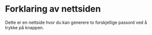 # Forklaring av nettsiden
Dette er en nettside hvor du kan generere to forskjellige passord ved å trykke på knappen.